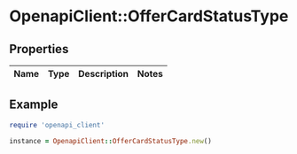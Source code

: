 # OpenapiClient::OfferCardStatusType

## Properties

| Name | Type | Description | Notes |
| ---- | ---- | ----------- | ----- |

## Example

```ruby
require 'openapi_client'

instance = OpenapiClient::OfferCardStatusType.new()
```


